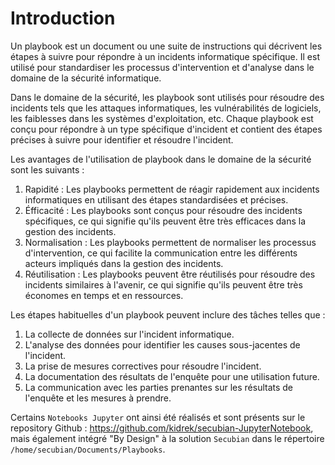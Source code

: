 # Introduction

Un playbook est un document ou une suite de instructions qui décrivent les étapes à suivre pour répondre à un incidents informatique spécifique. Il est utilisé pour standardiser les processus d'intervention et d'analyse dans le domaine de la sécurité informatique.

Dans le domaine de la sécurité, les playbook sont utilisés pour résoudre des incidents tels que les attaques informatiques, les vulnérabilités de logiciels, les faiblesses dans les systèmes d'exploitation, etc. Chaque playbook est conçu pour répondre à un type spécifique d'incident et contient des étapes précises à suivre pour identifier et résoudre l'incident.

Les avantages de l'utilisation de playbook dans le domaine de la sécurité sont les suivants :

1. Rapidité : Les playbooks permettent de réagir rapidement aux incidents informatiques en utilisant des étapes standardisées et précises.
2. Éfficacité : Les playbooks sont conçus pour résoudre des incidents spécifiques, ce qui signifie qu'ils peuvent être très efficaces dans la gestion des incidents.
3. Normalisation : Les playbooks permettent de normaliser les processus d'intervention, ce qui facilite la communication entre les différents acteurs impliqués dans la gestion des incidents.
4. Réutilisation : Les playbooks peuvent être réutilisés pour résoudre des incidents similaires à l'avenir, ce qui signifie qu'ils peuvent être très économes en temps et en ressources.

Les étapes habituelles d'un playbook peuvent inclure des tâches telles que :

1. La collecte de données sur l'incident informatique.
2. L'analyse des données pour identifier les causes sous-jacentes de l'incident.
3. La prise de mesures correctives pour résoudre l'incident.
4. La documentation des résultats de l'enquête pour une utilisation future.
5. La communication avec les parties prenantes sur les résultats de l'enquête et les mesures à prendre.


Certains ```Notebooks Jupyter``` ont ainsi été réalisés et sont présents sur le repository Github : <https://github.com/kidrek/secubian-JupyterNotebook>, mais également intégré "By Design" à la solution ```Secubian``` dans le répertoire ```/home/secubian/Documents/Playbooks```.
